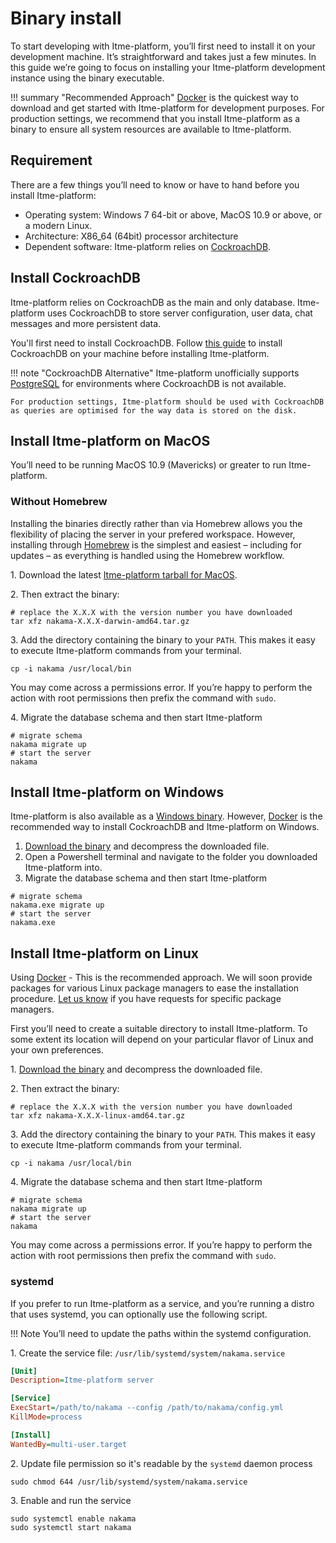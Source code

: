 # Binary install

To start developing with Itme-platform, you’ll first need to install it on your development machine. It’s straightforward and takes just a few minutes. In this guide we’re going to focus on installing your Itme-platform development instance using the binary executable.

!!! summary "Recommended Approach"
    [Docker](install-docker-quickstart.md) is the quickest way to download and get started with Itme-platform for development purposes. For production settings, we recommend that you install Itme-platform as a binary to ensure all system resources are available to Itme-platform.

## Requirement
There are a few things you’ll need to know or have to hand before you install Itme-platform:

- Operating system: Windows 7 64-bit or above, MacOS 10.9 or above, or a modern Linux.
- Architecture: X86_64 (64bit) processor architecture
- Dependent software: Itme-platform relies on [CockroachDB](https://cockroachlabs.com).

## Install CockroachDB

Itme-platform relies on CockroachDB as the main and only database. Itme-platform uses CockroachDB to store server configuration, user data, chat messages and more persistent data.

You'll first need to install CockroachDB. Follow [this guide](https://www.cockroachlabs.com/docs/stable/install-cockroachdb.html) to install CockroachDB on your machine before installing Itme-platform.

!!! note "CockroachDB Alternative"
    Itme-platform unofficially supports [PostgreSQL](https://www.postgresql.org/download/) for environments where CockroachDB is not available.

    For production settings, Itme-platform should be used with CockroachDB as queries are optimised for the way data is stored on the disk.

## Install Itme-platform on MacOS

You’ll need to be running MacOS 10.9 (Mavericks) or greater to run Itme-platform.

<!--
### Homebrew

Homebrew is a community-developed package manager for MacOS. If you’ve used `apt` or `yum` on Linux systems then you’ll find Homebrew to be familiar.

If this is your first time using Homebrew, take a look at [their website](http://brew.sh/) for installation instructions. Once you’ve installed Homebrew, follow the instructions below.

```shell tab="Shell"
# run our brew recipe to download the Itme-platform code and build the binary
brew install https://raw.githubusercontent.com/heroiclabs/nakama/master/install/local/nakama.rb
```

Now you have Itme-platform running and you’re ready to start developing.
-->

### Without Homebrew

Installing the binaries directly rather than via Homebrew allows you the flexibility of placing the server in your prefered workspace. However, installing through [Homebrew](#homebrew) is the simplest and easiest – including for updates – as everything is handled using the Homebrew workflow.

1\. Download the latest [Itme-platform tarball for MacOS](https://github.com/heroiclabs/nakama/releases/latest).

2\. Then extract the binary:

```shell tab="Shell"
# replace the X.X.X with the version number you have downloaded
tar xfz nakama-X.X.X-darwin-amd64.tar.gz
```

3\. Add the directory containing the binary to your `PATH`. This makes it easy to execute Itme-platform commands from your terminal.

```shell tab="Shell"
cp -i nakama /usr/local/bin
```

You may come across a permissions error. If you’re happy to perform the action with root permissions then prefix the command with `sudo`.

4\. Migrate the database schema and then start Itme-platform

```shell tab="Shell"
# migrate schema
nakama migrate up
# start the server
nakama
```

## Install Itme-platform on Windows

Itme-platform is also available as a [Windows binary](https://github.com/heroiclabs/nakama/releases/latest). However, [Docker](install-docker-quickstart.md) is the recommended way to install CockroachDB and Itme-platform on Windows.

1. [Download the binary](https://github.com/heroiclabs/nakama/releases/latest) and decompress the downloaded file.
2. Open a Powershell terminal and navigate to the folder you downloaded Itme-platform into.
3. Migrate the database schema and then start Itme-platform

```shell tab="Powershell"
# migrate schema
nakama.exe migrate up
# start the server
nakama.exe
```

## Install Itme-platform on Linux

Using [Docker](install-docker-quickstart.md) - This is the recommended approach. We will soon provide packages for various Linux package managers to ease the installation procedure. [Let us know](mailto:support@heroiclabs.com) if you have requests for specific package managers.

First you’ll need to create a suitable directory to install Itme-platform. To some extent its location will depend on your particular flavor of Linux and your own preferences.

1\. [Download the binary](https://github.com/heroiclabs/nakama/releases/latest) and decompress the downloaded file.

2\. Then extract the binary:

```shell tab="Shell"
# replace the X.X.X with the version number you have downloaded
tar xfz nakama-X.X.X-linux-amd64.tar.gz
```

3\. Add the directory containing the binary to your `PATH`. This makes it easy to execute Itme-platform commands from your terminal.

```shell tab="Shell"
cp -i nakama /usr/local/bin
```

4\. Migrate the database schema and then start Itme-platform

```shell tab="Shell"
# migrate schema
nakama migrate up
# start the server
nakama
```

You may come across a permissions error. If you’re happy to perform the action with root permissions then prefix the command with `sudo`.

### systemd

If you prefer to run Itme-platform as a service, and you’re running a distro that uses systemd, you can optionally use the following script.

!!! Note
    You’ll need to update the paths within the systemd configuration.

1\. Create the service file: `/usr/lib/systemd/system/nakama.service`

```ini tab="nakama.service"
[Unit]
Description=Itme-platform server

[Service]
ExecStart=/path/to/nakama --config /path/to/nakama/config.yml
KillMode=process

[Install]
WantedBy=multi-user.target
```

2\. Update file permission so it's readable by the `systemd` daemon process

```shell tab="Shell"
sudo chmod 644 /usr/lib/systemd/system/nakama.service
```

3\. Enable and run the service

```shell tab="Shell"
sudo systemctl enable nakama
sudo systemctl start nakama
```


